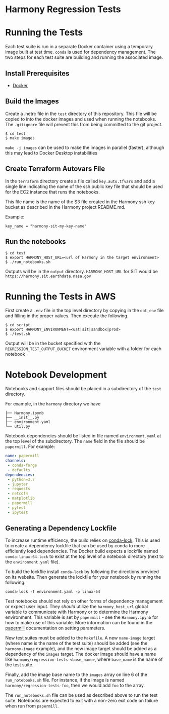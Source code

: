 # Harmony Regression Tests

# Running the Tests

Each test suite is run in a separate Docker container using a temporary image built at test time.
`conda` is used for dependency management. The two steps for each test suite are building and
running the associated image.

## Install Prerequisites

* [Docker](https://www.docker.com/get-started)

## Build the Images
Create a .netrc file in the `test` directory of this repository. This file will be
copied to into the docker images and used when running the notebooks. The `.gitignore`
file will prevent this from being committed to the git project.

    $ cd test
    $ make images

`make -j images` can be used to make the images in parallel (faster), although this may lead to
Docker Desktop instabilities

## Create Terraform Autovars File
In the `terraform` directory create a file called `key.auto.tfvars` and
add a single line indicating the name of the ssh public key file that
should be used for the EC2 instance that runs the notebooks.

This file name is the name of the S3 file created in the Harmony ssh key bucket as described in the Harmony project README.md.

Example:
```
key_name = "harmony-sit-my-key-name"
```

## Run the notebooks

    $ cd test
    $ export HARMONY_HOST_URL=<url of Harmony in the target environment>
    $ ./run_notebooks.sh

Outputs will be in the `output` directory. 
`HARMONY_HOST_URL` for SIT would be `https://harmony.sit.earthdata.nasa.gov`

# Running the Tests in AWS
First create a `.env` file in the top level directory by copying in the `dot_env` file and filling
in the proper values. Then execute the following.

    $ cd script
    $ export HARMONY_ENVIRONMENT=<uat|sit|sandbox|prod>
    $ ./test.sh

Output will be in the bucket specified with the `REGRESSION_TEST_OUTPUT_BUCKET` environment 
variable with a folder for each notebook 

# Notebook Development

Notebooks and support files should be placed in a subdirectory of the `test` directory.

For example, in the `harmony` directory we have

```
├── Harmony.ipynb
├── __init__.py
├── environment.yaml
└── util.py
```

 Notebook dependencies should be listed in file named `environment.yaml` at the top level of the
 subdirectory. The `name` field in the file should be `papermill`. For example:

 ```yaml
 name: papermill
channels:
  - conda-forge
  - defaults
dependencies:
  - python=3.7
  - jupyter
  - requests
  - netcdf4
  - matplotlib
  - papermill
  - pytest
  - ipytest
```

## Generating a Dependency Lockfile
To increase runtime efficiency, the build relies on [conda-lock](https://pypi.org/project/conda-lock/). This is used to create a dependency lockfile that can be used 
by conda to more efficiently load dependencies. The Docker build expects a lockfile
named `conda-linux-64.lock` to exist at the top level of a notebook directory (next to
the `environment.yaml` file).

To build the lockflie install `conda-lock` by following the directions provided on its website. Then generate the lockfile for your notebook by running the following:
```
conda-lock -f environment.yaml -p linux-64
```

Test notebooks should not rely on other forms of dependency management or expect user input.
They _should_ utilize the `harmony_host_url` global variable to communicate with Harmony
or to determine the Harmony environment. This variable is set by `papermill` - see the 
`Harmony.ipynb` for how to make use of this variable. More information can be found
in the [papermill](https://papermill.readthedocs.io/en/latest/usage-parameterize.html)
documentation on setting parameters.

New test suites must be added to the `Makefile`. A new `name-image` target (where name is the name of
the test suite) should be added (see the `harmony-image` example), and the new image target
should be added as a dependency of the `images` target. The docker image should have a name like
`harmony/regression-tests-<base_name>`, where `base_name` is the name of the test suite. 

Finally, add the image base name to the `images` array on line 6 of the `run_notebooks.sh` file.
For instance, if the image is named `harmony/regression-tests-foo`, then we would add `foo` to the
array.

The `run_notebooks.sh` file can be used as described above to run the test suite. Notebooks are
expected to exit with a non-zero exit code on failure when run from `papermill`.

